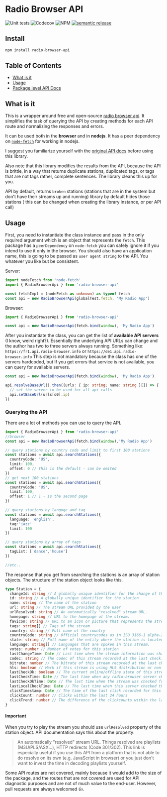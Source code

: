# Radio Browser API

![Unit tests](https://github.com/ivandotv/radio-browser-api/workflows/Unit%20tests/badge.svg)
![Codecov](https://img.shields.io/codecov/c/github/ivandotv/radio-browser-api)
![NPM](https://img.shields.io/npm/l/radio-browser-api)
[![semantic release](https://img.shields.io/badge/%20%20%F0%9F%93%A6%F0%9F%9A%80-semantic--release-e10079.svg)](https://github.com/semantic-release/semantic-release)

## Install

```js
npm install radio-browser-api
```

## Table of Contents

- [What is it](#what-is-it)
- [Usage](#usage)
- [Package level API Docs](docs)

## What is it

This is a wrapper around free and open-source [radio browser api](https://api.radio-browser.info/).
It simplifies the task of querying the API by creating methods for each API route and normalizing the responses and errors.

It can be used both in the **browser** and in **nodejs**. It has a peer dependency on [`node-fetch`](https://www.npmjs.com/package/node-fetch) for working in nodejs.

I suggest you familiarize yourself with the [original API docs](https://de1.api.radio-browser.info/) before using this library.

Also note that this library modifies the results from the API, because the API is brittle, in a way that returns duplicate stations, duplicated tags, or tags that are not tags rather, complete sentences. The library cleans this up for you.

API by default, returns `broken` stations (stations that are in the system but don't have their streams up and running) library by default hides those stations ( this can be changed when creating the library instance, or per API call)

## Usage

First, you need to instantiate the class instance and pass in the only required argument which is an object that represents the `fetch`. This package has a `peerDependency` on `node-fetch` you can safely ignore it if you intend to use it only in the browser.
You should also have an application name, this is going to be passed as `user agent string` to the API. You whatever you like but be consistent.

Server:

```ts
import nodeFetch from 'node-fetch'
import { RadioBrowserApi } from 'radio-browser-api'

const fetchImpl = (nodeFetch as unknown) as typeof fetch
const api = new RadioBrowserApi(globalTest.fetch, 'My Radio App')
```

Browser:

```ts
import { RadioBrowserApi } from 'radio-browser-api'

const api = new RadioBrowserApi(fetch.bind(window), 'My Radio App')
```

After you instantiate the class, you can get the list of **available API servers** (I know, weird right?). Essentially the underlying API URLs can change and the author has two to three servers always running. Something like:
`https://fr1.api.radio-browser.info` or `https://de1.api.radio-browser.info`
This step is not mandatory because the class has one of the servers hardcoded, but If you get errors that service is not available, you can query for available servers.

```ts
const api = new RadioBrowserApi(fetch.bind(window), 'My Radio App')

api.resolveBaseUrl().then((urls: { ip: string; name: string }[]) => {
  // set the server to be used for all api calls
  api.setBaseUrl(urls[o0].ip)
})
```

### Querying the API

There are a lot of methods you can use to query the API.

```ts
import { RadioBrowserApi } from 'radio-browser-api'
//browser
const api = new RadioBrowserApi(fetch.bind(window),'My Radio App')

// query stations by country code and limit to first 100 stations
const stations = await api.searchStations({
  countryCode: 'US',
  limit: 100,
  offset: 0 // this is the default - can be omited
})
// get next 100 stations
const stations = await api.searchStations({
  countryCode: 'US',
  limit: 100,
  offset: 1 // 1 - is the second page
})

// query stations by languge and tag
const stations = await api.searchStations({
  language: 'english',
  tag:'jazz'
  limit: 100
})

// query stations by array of tags
const stations = await api.searchStations({
  tagList: ['dance','house']
})

//etc..
```

The response that you get from searching the stations is an array of station objects. The structure of the station object looks like this.

```ts
type Station = {
  changeId: string // A globally unique identifier for the change of the station information
  id: string // A globally unique identifier for the station
  name: string // The name of the station
  url: string // The stream URL provided by the user
  urlResolved: string // An automatically "resolved" stream URL.
  homepage: string // URL to the homepage of the stream.
  favicon: string // URL to an icon or picture that represents the stream. (PNG, JPG)
  tags: string[] // Tags of the stream
  country: string // Full name of the country
  countryCode: string // Official countrycodes as in ISO 3166-1 alpha-2
  state: string // Full name of the entity where the station is located inside the country
  language: string[] // Languages that are spoken in this stream.
  votes: number // Number of votes for this station
  lastChangeTime: Date // Last time when the stream information was changed in the database
  codec: string // The codec of this stream recorded at the last check.
  bitrate: number // The bitrate of this stream recorded at the last check.
  hls: boolean // Mark if this stream is using HLS distribution or non-HLS.
  lastCheckOk: boolean // The current online/offline state of this stream.
  lastCheckTime: Date // The last time when any radio-browser server checked the online state of this stream
  lastCheckOkTime: Date // The last time when the stream was checked for the online status with a positive result
  lastLocalCheckTime: Date // The last time when this server checked the online state and the metadata of this stream
  clickTimestamp: Date // The time of the last click recorded for this stream
  clickCount: number // Clicks within the last 24 hours
  clickTrend: number // The difference of the clickcounts within the last 2 days. Positive values mean an increase, negative a decrease of clicks.
}
```

#### Important

When you try to play the stream you should use `urlResolved` property of the station object. API documentation says this about the property:

> An automatically "resolved" stream URL. Things resolved are playlists (M3U/PLS/ASX...), HTTP redirects (Code 301/302). This link is especially useful if you use this API from a platform that is not able to do resolve on its own (e.g. JavaScript in browser) or you just don't want to invest the time in decoding playlists yourself.

Some API routes are not covered, mainly because it would add to the size of the package, and the routes that are not covered are used for API diagnostic purposes and are not of much value to the end-user. However, pull requests are always welcomed 👍.

